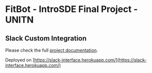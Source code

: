 # FitBot - IntroSDE Final Project - UNITN

## Slack Custom Integration

Please check the full [project documentation](https://github.com/trento-introsde-final/documentation).

Deployed on [https://slack-interface.herokuapp.com/](https://slack-interface.herokuapp.com/)

